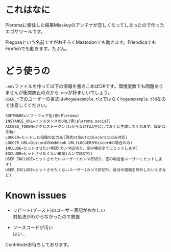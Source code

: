 # これはなに

Pleromaに移住した結果Misskeyのアンテナが恋しくなってしまったので作ったエゴサツールです。

Plegosaという名前ですがおそらくMastodonでも動きます。FriendicaでもFirefishでも動きます。たぶん。

# どう使うの

`.env`ファイルを作って以下の情報を書きこめばOKです。環境変数でも問題ありませんが衝突防止の点から`.env`が好ましいでしょう。  
`USER_*`でのユーザーの書式は`@hoge@example.tld`ではなく`hoge@example.tld`なので注意してください。

```
SOFTWARE=ソフトウェア名(例:Pleroma)
INSTANCE_URL=インスタンスのURL(例:pleroma.social)
ACCESS_TOKEN=アクセストークン(わからなければ空にしておくと生成してくれます、設定は手動)
LOGGER=ヒットした投稿の出力先(現状stdoutとDiscordにのみ対応)
LOGGER_URL=DiscordのWebhook URL(LOGGERがDiscordの場合のみ)
INCLUDE=ヒットさせたい単語(カンマ区切り、空の場合全てにヒットします)
EXCLUDE=ヒットさせたくない単語(カンマ区切り)
USER_INCLUDE=ヒットさせたいユーザー(カンマ区切り、空の場合全ユーザーにヒットします)
USER_EXCLUDE=ヒットさせたくないユーザー(カンマ区切り、自分の投稿を除外したいときなど)
```

# Known issues

- リピート(ブースト)のユーザー表記がおかしい  
  対処法がわからなかったので放置
  
- ソースコードが汚い  
  はい…

Contributeお待ちしております。
